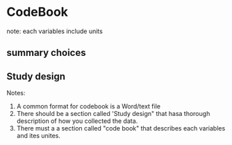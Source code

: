 # CodeBook
note: each variables include units

## summary choices
## Study design

Notes:
1. A common format for codebook is a Word/text file
2. There should be a section called 'Study design" that hasa thorough description of how you collected the data.
3. There must a a section called "code book" that describes each variables and ites unites.